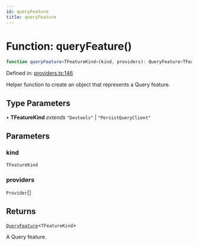 ```yaml
---
id: queryFeature
title: queryFeature
---
```


<!-- DO NOT EDIT: this page is autogenerated from the type comments -->

# Function: queryFeature()

```ts
function queryFeature<TFeatureKind>(kind, providers): QueryFeature<TFeatureKind>
```

Defined in: [providers.ts:146](https://github.com/TanStack/query/blob/main/packages/angular-query-experimental/src/providers.ts#L146)

Helper function to create an object that represents a Query feature.

## Type Parameters

• **TFeatureKind** _extends_ `"Devtools"` \| `"PersistQueryClient"`

## Parameters

### kind

`TFeatureKind`

### providers

`Provider`[]

## Returns

[`QueryFeature`](../../interfaces/queryfeature.md)\<`TFeatureKind`\>

A Query feature.
